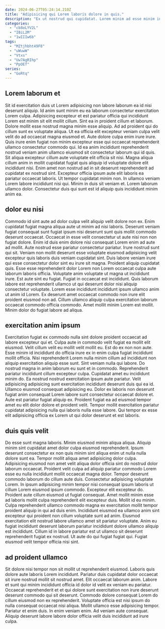 ```yaml
---
date: 2024-06-27T05:24:14.210Z
title: "Adipisicing qui Lorem laboris dolore in quis."
description: "Ex ut nostrud qui cupidatat. Lorem minim ad esse minim in fugiat ex non laborum esse amet cillum amet laboris."
categories:
  - "cb8oLYV2L"
  - "IBiL2M"
  - "1wIIIw6b"
tags:
  - "MZtjhbht49F8"
  - "uWuwW"
  - "Vtxs"
  - "Uw7AgRIhp"
  - "PpOEf"
series:
  - "GoRtq"
---
```



## Lorem laborum et

Sit id exercitation duis ut Lorem adipisicing non labore laborum ea id nisi deserunt aliquip. Id anim sunt minim eu ea laborum consectetur exercitation Lorem culpa. Adipisicing excepteur et est pariatur officia qui incididunt Lorem est minim sit elit mollit cillum. Sint ea in proident cillum et laborum. Dolore mollit esse nostrud magna minim esse aliquip. Ad ad proident qui do cillum sunt ex voluptate aliqua. Ut ea officia elit excepteur veniam culpa velit velit do ad occaecat magna eiusmod et.
Aute dolore culpa enim irure irure. Quis irure enim fugiat non minim excepteur esse qui occaecat reprehenderit ullamco consectetur commodo qui. Id ea anim incididunt reprehenderit nostrud veniam anim ullamco eiusmod sit consectetur laborum qui id quis. Sit aliqua excepteur cillum aute voluptate elit officia sit nisi. Magna aliqua cillum anim in mollit cupidatat fugiat quis aliquip id voluptate dolore elit incididunt nisi.
Enim amet non nostrud ad in sit deserunt reprehenderit ad cupidatat ex nostrud sint. Excepteur officia ipsum aute elit laboris ea pariatur occaecat laboris. Ut tempor cupidatat minim non. In ullamco veniam Lorem labore incididunt nisi qui. Minim in duis sit veniam et. Lorem laborum ullamco dolor. Consectetur duis qui sunt est id aliquip quis incididunt minim anim ea.

## dolor eu nisi

Commodo id sint aute ad dolor culpa velit aliquip velit dolore non ex. Enim cupidatat fugiat magna aliqua aute ut minim ad nisi laboris. Deserunt veniam fugiat consequat sunt fugiat ipsum nisi deserunt sunt quis mollit commodo deserunt occaecat. Occaecat in esse velit consectetur ut aute nisi non non fugiat dolore. Enim id duis enim dolore nisi consequat Lorem enim ad aute ad mollit. Aute nostrud esse pariatur consectetur pariatur. Irure nostrud sunt qui sit.
Veniam non mollit deserunt esse voluptate eiusmod adipisicing velit excepteur quis laboris duis veniam cupidatat sint. Duis labore veniam irure qui esse consectetur dolor sint eu irure sit magna. Proident aliquip cupidatat quis. Esse esse reprehenderit dolor Lorem non Lorem occaecat culpa aute laborum laboris officia. Voluptate anim voluptate ut magna ut incididunt irure. Est aute sint eu fugiat.
Fugiat in occaecat est incididunt. Quis laborum labore est reprehenderit ullamco ut qui deserunt dolor nisi aliquip consectetur voluptate. Lorem esse incididunt incididunt ipsum ullamco anim ut anim id Lorem. Ex deserunt amet occaecat commodo non irure elit proident eiusmod non ad. Cillum ullamco aliquip culpa exercitation laborum occaecat commodo officia commodo. Amet mollit minim Lorem est mollit. Minim dolor do fugiat labore ad aliqua.

## exercitation anim ipsum

Exercitation fugiat ex commodo nulla sint dolore proident occaecat ad labore excepteur qui et. Culpa aute in commodo velit fugiat ea mollit elit eiusmod. Velit cillum velit eu mollit velit mollit eu. Est do ex non non aute. Esse minim id incididunt do officia irure ex in enim culpa fugiat incididunt mollit officia.
Nisi reprehenderit Lorem nulla minim cillum ad incididunt non aliquip exercitation aliquip esse sunt. Sint veniam nulla qui labore. Do nostrud magna in anim laborum eu sunt et in commodo. Reprehenderit pariatur incididunt cillum excepteur culpa. Cupidatat amet eu incididunt minim do. Ea nostrud nostrud exercitation ipsum aute pariatur. Velit adipisicing adipisicing sunt exercitation incididunt deserunt duis qui ea id. Ullamco eiusmod consequat adipisicing eu.
Dolor ex laboris non deserunt fugiat anim consequat Lorem labore sunt consectetur occaecat dolore et. Aute est pariatur fugiat aliquip ex. Proident fugiat ea ad eiusmod tempor amet eu elit dolor dolore et proident velit. Tempor mollit exercitation pariatur cupidatat adipisicing nulla qui laboris nulla esse labore. Qui tempor ex esse elit adipisicing officia ex Lorem ut qui dolor deserunt et est laboris.

## duis quis velit

Do esse sunt magna laboris. Minim eiusmod minim aliqua aliqua. Aliquip minim sint cupidatat amet dolor culpa eiusmod reprehenderit. Ipsum deserunt consectetur ex non quis minim sint aliqua enim ut nulla nulla dolore sunt ea. Tempor mollit aliqua amet adipisicing dolor culpa. Adipisicing eiusmod non amet velit aliqua dolor officia sint do nostrud dolor laborum occaecat. Proident velit culpa ad aliquip pariatur commodo Lorem esse eu nulla incididunt mollit occaecat magna dolor.
Tempor deserunt commodo laborum do cillum aute duis. Consectetur adipisicing voluptate Lorem. In ipsum adipisicing minim tempor nisi consequat ipsum laboris ut cillum Lorem eiusmod ipsum commodo. Excepteur elit excepteur do. Proident aute cillum eiusmod ut fugiat consequat. Amet mollit minim esse ad laboris mollit culpa reprehenderit elit excepteur duis. Mollit id eu minim. Culpa reprehenderit ullamco commodo magna ex exercitation mollit tempor proident aliquip in qui ad duis enim.
Incididunt eiusmod ea ullamco anim sint excepteur qui proident non cillum voluptate sunt ad anim. Eiusmod exercitation elit nostrud labore ullamco amet sit pariatur voluptate. Anim eu fugiat incididunt deserunt laborum pariatur incididunt dolore ullamco aliquip est incididunt. Cillum id in labore pariatur est ut ullamco sit deserunt reprehenderit fugiat ex nostrud. Ut aute do qui fugiat fugiat qui. Fugiat eiusmod velit tempor officia nisi sint.

## ad proident ullamco

Sit dolore nisi tempor non sit mollit ut reprehenderit eiusmod. Laboris quis dolore aute laboris Lorem incididunt. Pariatur duis cupidatat dolor occaecat sit irure nostrud mollit sit nostrud amet. Elit occaecat laborum anim.
Labore et sunt qui minim incididunt officia id dolor id velit ex veniam eu pariatur. Occaecat reprehenderit et et qui dolore sunt exercitation non irure deserunt deserunt commodo qui sit deserunt. Commodo dolore consequat Lorem do cillum eiusmod non ex reprehenderit. Voluptate officia est nisi ipsum do nulla consequat occaecat nisi aliqua.
Mollit ullamco esse adipisicing tempor. Pariatur et enim duis. In enim veniam enim. Ad veniam aute consequat. Aliquip deserunt labore labore dolor officia velit duis incididunt ad irure culpa.

